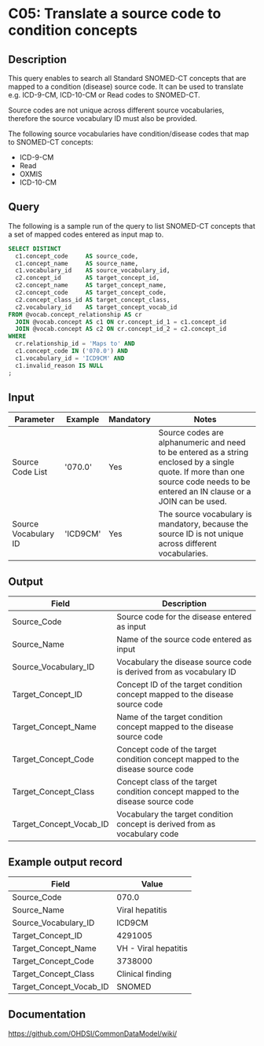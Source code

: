 <!---
Group:condition
Name:C05 Translate a source code to condition concepts
Author:Patrick Ryan
CDM Version: 5.3
-->

# C05: Translate a source code to condition concepts

## Description
This query enables to search all Standard SNOMED-CT concepts that are mapped to a condition (disease) source code. It can be used to translate e.g. ICD-9-CM, ICD-10-CM or Read codes to SNOMED-CT.

Source codes are not unique across different source vocabularies, therefore the source vocabulary ID must also be provided.

The following source vocabularies have condition/disease codes that map to SNOMED-CT concepts:

- ICD-9-CM
- Read
- OXMIS
- ICD-10-CM

## Query
The following is a sample run of the query to list SNOMED-CT concepts that a set of mapped codes entered as input map to.

```sql
SELECT DISTINCT
  c1.concept_code     AS source_code,
  c1.concept_name     AS source_name,
  c1.vocabulary_id    AS source_vocabulary_id,
  c2.concept_id       AS target_concept_id,
  c2.concept_name     AS target_concept_name,
  c2.concept_code     AS target_concept_code,
  c2.concept_class_id AS target_concept_class,
  c2.vocabulary_id    AS target_concept_vocab_id
FROM @vocab.concept_relationship AS cr
  JOIN @vocab.concept AS c1 ON cr.concept_id_1 = c1.concept_id
  JOIN @vocab.concept AS c2 ON cr.concept_id_2 = c2.concept_id
WHERE
  cr.relationship_id = 'Maps to' AND
  c1.concept_code IN ('070.0') AND
  c1.vocabulary_id = 'ICD9CM' AND
  c1.invalid_reason IS NULL
;
```
## Input

|  Parameter |  Example |  Mandatory |  Notes |
| --- | --- | --- | --- |
|  Source Code List |  '070.0' |  Yes | Source codes are alphanumeric and need to be entered as a string enclosed by a single quote. If more than one source code needs to be entered an IN clause or a JOIN can be used. |
|  Source Vocabulary ID |  'ICD9CM' |  Yes | The source vocabulary is mandatory, because the source ID is not unique across different vocabularies. |


## Output

|  Field |  Description |
| --- | --- |
|  Source_Code |  Source code for the disease entered as input |
|  Source_Name |  Name of the source code entered as input |
|  Source_Vocabulary_ID |  Vocabulary the disease source code is derived from as vocabulary ID |
|  Target_Concept_ID |  Concept ID of the target condition concept mapped to the disease source code |
|  Target_Concept_Name |  Name of the target condition concept mapped to the disease source code |
|  Target_Concept_Code |  Concept code of the target condition concept mapped to the disease source code |
|  Target_Concept_Class |  Concept class of the target condition concept mapped to the disease source code |
|  Target_Concept_Vocab_ID |  Vocabulary the target condition concept is derived from as vocabulary code |

## Example output record

|  Field |  Value |
| --- | --- |
|  Source_Code |  070.0 |
|  Source_Name |  Viral hepatitis |
|  Source_Vocabulary_ID |  ICD9CM |
|  Target_Concept_ID |  4291005 |
|  Target_Concept_Name |  VH - Viral hepatitis |
|  Target_Concept_Code |  3738000 |
|  Target_Concept_Class |  Clinical finding |
|  Target_Concept_Vocab_ID |  SNOMED |

## Documentation
https://github.com/OHDSI/CommonDataModel/wiki/
